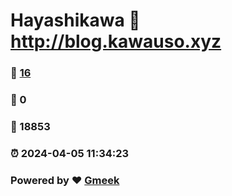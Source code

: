 # Hayashikawa :link: http://blog.kawauso.xyz 
### :page_facing_up: [16](http://blog.kawauso.xyz/tag.html) 
### :speech_balloon: 0 
### :hibiscus: 18853 
### :alarm_clock: 2024-04-05 11:34:23 
### Powered by :heart: [Gmeek](https://github.com/Meekdai/Gmeek)

